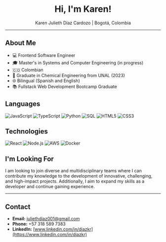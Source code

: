 <h1 align="center">Hi, I'm Karen!</h1>
<p align="center">Karen Julieth Díaz Cardozo | Bogotá, Colombia</p>
<hr>

## About Me

- 💻 Frontend Software Engineer
- 🎓 Master's in Systems and Computer Engineering (in progress)
- 🇨🇴 Colombian
- 🏫 Graduate in Chemical Engineering from UNAL (2023)
- 🌐 Bilingual (Spanish and English)
- 📚 Fullstack Web Development Bootcamp Graduate

## Languages

![JavaScript](https://img.shields.io/badge/-JavaScript-000?&logo=JavaScript)
![TypeScript](https://img.shields.io/badge/-TypeScript-000?&logo=TypeScript)
![Python](https://img.shields.io/badge/-Python-000?&logo=Python)
![SQL](https://img.shields.io/badge/-SQL-000?&logo=MySQL)
![HTML5](https://img.shields.io/badge/-HTML5-000?&logo=HTML5)
![CSS3](https://img.shields.io/badge/-CSS3-000?&logo=CSS3)

## Technologies

![React](https://img.shields.io/badge/-React-000?&logo=React)
![Node.js](https://img.shields.io/badge/-Node.js-000?&logo=node.js)
![AWS](https://img.shields.io/badge/-AWS-000?&logo=Amazon-AWS&logoColor=F90)
![Docker](https://img.shields.io/badge/-Docker-000?&logo=Docker)

## I'm Looking For
I am looking to join diverse and multidisciplinary teams where I can contribute my knowledge to the development of innovative, challenging, and high-impact projects. Additionally, I aim to expand my skills as a developer and continue gaining experience.

---

## Contact

- **Email:** [juliethdiaz001@gmail.com](mailto:juliethdiaz001@gmail.com)
- **Phone:** +57 318 589 7383
- **LinkedIn:** [www.linkedin.com/in/diazkr](https://www.linkedin.com/in/diazkr)
